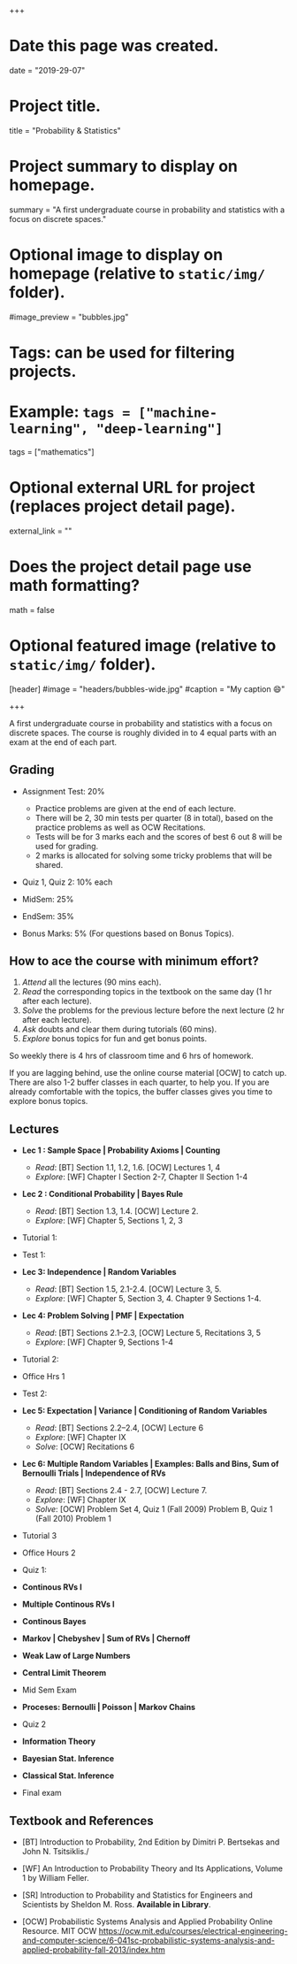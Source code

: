 +++
# Date this page was created.
date = "2019-29-07"

# Project title.
title = "Probability & Statistics"

# Project summary to display on homepage.
summary = "A first undergraduate course in probability and statistics with a focus on discrete spaces."

# Optional image to display on homepage (relative to `static/img/` folder).
#image_preview = "bubbles.jpg"

# Tags: can be used for filtering projects.
# Example: `tags = ["machine-learning", "deep-learning"]`
tags = ["mathematics"]

# Optional external URL for project (replaces project detail page).
external_link = ""

# Does the project detail page use math formatting?
math = false

# Optional featured image (relative to `static/img/` folder).
[header]
#image = "headers/bubbles-wide.jpg"
#caption = "My caption :smile:"

+++

A first undergraduate course in probability and statistics with a focus on discrete spaces. The course is roughly divided in to 4 equal parts with an exam at the end of each part.


## Grading
- Assignment Test: 20%
  - Practice problems are given at the end of each lecture.
  - There will be 2, 30 min tests per quarter (8 in total), based on the practice problems as well as OCW Recitations.
  - Tests will be for 3 marks each and the scores of best 6 out 8 will be used for grading.
  - 2 marks is allocated for solving some tricky problems that will be shared.

- Quiz 1, Quiz 2: 10% each
- MidSem: 25%
- EndSem: 35%
- Bonus Marks: 5% (For questions based on Bonus Topics).

## How to ace the course with minimum effort?

1. *Attend* all the lectures (90 mins each).
2. *Read* the corresponding topics in the textbook on the same day (1 hr after each lecture).
3. *Solve* the problems for the previous lecture before the next lecture (2 hr after each lecture).
4. *Ask* doubts and clear them during tutorials (60 mins).
5. *Explore* bonus topics for fun and get bonus points.

So weekly there is 4 hrs of classroom time and 6 hrs of homework.

If you are lagging behind, use the online course material [OCW] to catch up. There are also 1-2 buffer classes in each quarter, to help you. If you are already comfortable with the topics, the buffer classes gives you time to explore bonus topics.


## Lectures

- **Lec 1 : Sample Space | Probability Axioms | Counting**
    - *Read*: [BT] Section 1.1, 1.2, 1.6. [OCW] Lectures 1, 4
    - *Explore*: [WF] Chapter I Section 2-7, Chapter II Section 1-4

- **Lec 2 : Conditional Probability | Bayes Rule**
    - *Read*: [BT] Section 1.3, 1.4. [OCW] Lecture 2.
    - *Explore*: [WF] Chapter 5, Sections 1, 2, 3

- Tutorial 1:

- Test 1:

- **Lec 3: Independence | Random Variables**
    - *Read*: [BT] Section 1.5, 2.1-2.4. [OCW] Lecture 3, 5.
    - *Explore*: [WF] Chapter 5, Section 3, 4. Chapter 9 Sections 1-4.

- **Lec 4: Problem Solving | PMF | Expectation**
    - *Read*:  [BT] Sections 2.1–2.3, [OCW] Lecture 5, Recitations 3, 5
    - *Explore*:  [WF] Chapter 9, Sections 1-4

- Tutorial 2:

- Office Hrs 1

- Test 2:

- **Lec 5: Expectation | Variance | Conditioning of Random Variables**
    - *Read*:  [BT] Sections 2.2–2.4, [OCW] Lecture 6
    - *Explore*: [WF] Chapter IX
    - *Solve*: [OCW] Recitations 6


- **Lec 6: Multiple Random Variables | Examples: Balls and Bins, Sum of Bernoulli Trials | Independence of RVs**
    - *Read*: [BT] Sections 2.4 - 2.7, [OCW] Lecture 7.
    - *Explore*: [WF] Chapter IX
    - *Solve*: [OCW] Problem Set 4, Quiz 1 (Fall 2009) Problem B, Quiz 1 (Fall 2010) Problem 1

- Tutorial 3

- Office Hours 2

- Quiz 1:

- **Continous RVs I**

- **Multiple Continous RVs I**

- **Continous Bayes**

- **Markov | Chebyshev | Sum of RVs | Chernoff**

- **Weak Law of Large Numbers**

- **Central Limit Theorem**

- Mid Sem Exam

- **Proceses: Bernoulli | Poisson | Markov Chains**

- Quiz 2

- **Information Theory**

- **Bayesian Stat. Inference**

- **Classical Stat. Inference**

- Final exam

    

## Textbook and References

- [BT] Introduction to Probability, 2nd Edition
  by Dimitri P. Bertsekas and John N. Tsitsiklis./

- [WF] An Introduction to Probability Theory and Its Applications, Volume 1
  by William Feller.

- [SR] Introduction to Probability and Statistics for Engineers and Scientists
  by Sheldon M. Ross. **Available in Library**.

- [OCW] Probabilistic Systems Analysis and Applied Probability
  Online Resource. MIT OCW
  https://ocw.mit.edu/courses/electrical-engineering-and-computer-science/6-041sc-probabilistic-systems-analysis-and-applied-probability-fall-2013/index.htm
